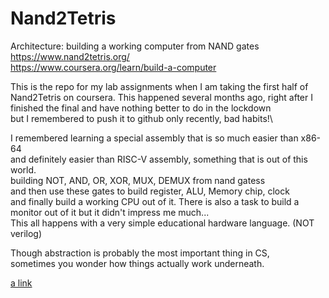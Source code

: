 # Nand2Tetris
Architecture: building a working computer from NAND gates\
https://www.nand2tetris.org/  \
https://www.coursera.org/learn/build-a-computer  

This is the repo for my lab assignments when I am taking the first half of Nand2Tetris on coursera.
This happened several months ago, right after I finished the final and have nothing better to do in the lockdown\
but I remembered to push it to github only recently, bad habits!\

I remembered learning a special assembly that is so much easier than x86-64\
and definitely easier than RISC-V assembly, something that is out of this world.\
building NOT, AND, OR, XOR, MUX, DEMUX from nand gatess\
and then use these gates to build register, ALU, Memory chip, clock\
and finally build a working CPU out of it.
There is also a task to build a monitor out of it but it didn't impress me much...\
This all happens with a very simple educational hardware language. (NOT verilog)

Though abstraction is probably the most important thing in CS, \
sometimes you wonder how things actually work underneath.

[a link](https://github.com/PeterYaoNYU/Nand2Tetris/blob/master/Nand2TetrisPar1_certificate(1).pdf)
